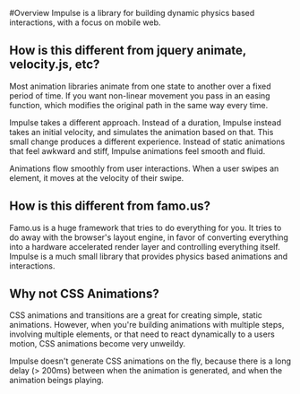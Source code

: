 #Overview<a class="anchor" id="overview"></a>
  Impulse is a library for building dynamic physics based interactions,
with a focus on mobile web.

How is this different from jquery animate, velocity.js, etc?
---------------------------------------------------------

  Most animation libraries animate from one state to another over a fixed
period of time.  If you want non-linear movement you pass in an easing
function, which modifies the original path in the same way every time.

  Impulse takes a different approach.  Instead of a duration, Impulse instead
takes an initial velocity, and simulates the animation based on that.  This
small change produces a different experience.  Instead of static animations
that feel awkward and stiff, Impulse animations feel smooth and fluid.

  Animations flow smoothly from user interactions.  When a user swipes an
element, it moves at the velocity of their swipe.

How is this different from famo.us?
-----------------------------------

  Famo.us is a huge framework that tries to do everything for you. It tries to
do away with the browser's layout engine, in favor of converting everything
into a hardware accelerated render layer and controlling everything itself.
Impulse is a much small library that provides physics based animations and
interactions.

Why not CSS Animations?
-----------------------

  CSS animations and transitions are a great for creating simple, static
animations.  However, when you're building animations with multiple steps,
involving multiple elements, or that need to react dynamically to a users
motion, CSS animations become very unweildy.

  Impulse doesn't generate CSS animations on the fly, because there is a long
delay (> 200ms) between when the animation is generated, and when the animation
beings playing.


